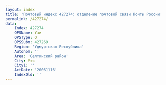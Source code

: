 ```yaml
---
layout: index
title: 'Почтовый индекс 427274: отделение почтовой связи Почты России'
permalink: /427274/
data:
    Index: 427274
    OPSName: Узи
    OPSType: О
    OPSSubm: 427269
    Region: 'Удмуртская Республика'
    Autonom: ''
    Area: 'Селтинский район'
    City: Узи
    City1: ''
    ActDate: '20061116'
    IndexOld: ''
---
```

